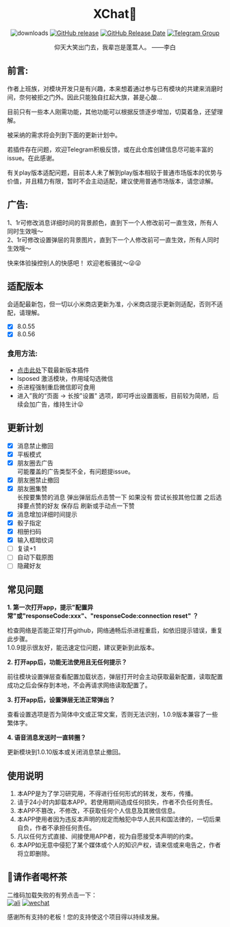 <div align="center">
<h1>XChat👋</h1>

![downloads](https://img.shields.io/github/downloads/Xposed-Modules-Repo/com.xchat/total)
[![GitHub release](https://img.shields.io/github/v/release/Xposed-Modules-Repo/com.xchat)](https://github.com/Xposed-Modules-Repo/com.xchat/releases)
[![GitHub Release Date](https://img.shields.io/github/release-date/Xposed-Modules-Repo/com.xchat)](https://github.com/Xposed-Modules-Repo/com.xchat/releases)
[![Telegram Group](https://img.shields.io/badge/Telegram-Group-blue.svg?logo=telegram)](https://t.me/+nEjdxdGpwCVhNzNl)

<p>仰天大笑出门去，我辈岂是蓬蒿人。  ——李白</p>
</div>


## 前言:
  <p>作者上班族，对模块开发只是有兴趣，本来想着通过参与已有模块的共建来消磨时间，奈何被拒之门外。因此只能独自扛起大旗，甚是心酸...</p>
  <p>目前只有一些本人刚需功能，其他功能可以根据反馈逐步增加，切莫着急，还望理解。</p>
  <p>被采纳的需求将会列到下面的更新计划中。</p>
  <p>若插件存在问题，欢迎Telegram积极反馈，或在此仓库创建信息尽可能丰富的issue。在此感谢。</p>
  <p>有关play版本适配问题，目前本人未了解到play版本相较于普通市场版本的优势与价值，并且精力有限，暂时不会主动适配，建议使用普通市场版本，请您谅解。</p> 
  
## 广告:
  1、1r可修改消息详细时间的背景颜色，直到下一个人修改前可一直生效，所有人同时生效哦～   
  2、1r可修改设置弹层的背景图片，直到下一个人修改前可一直生效，所有人同时生效哦～   
  
  快来体验操控别人的快感吧！  欢迎老板骚扰～😜😜  
## 适配版本
会适配最新包，但一切以小米商店更新为准，小米商店提示更新则适配，否则不适配，请理解。
- [x] 8.0.55
- [x] 8.0.56

### 食用方法:
- <a href="https://github.com/Xposed-Modules-Repo/com.xchat/releases">点击此处</a>下载最新版本插件
- lsposed 激活模块，作用域勾选微信
- 杀进程强制重启微信即可食用
- 进入”我的“页面 -> 长按"设置" 选项，即可呼出设置面板，目前较为简陋，后续会加广告，维持生计😜
  
## 更新计划
- [x] 消息禁止撤回
- [x] 平板模式
- [x] 朋友圈去广告  
可能覆盖的广告类型不全，有问题提issue。
- [x] 朋友圈禁止撤回
- [x] 朋友圈集赞  
长按要集赞的消息 弹出弹层后点击赞一下  如果没有 尝试长按其他位置 之后选择要点赞的好友 保存后 刷新或手动点一下赞
- [x] 消息增加详细时间提示
- [x] 骰子指定
- [x] 相册扫码
- [x] 输入框暗纹词
- [ ] 复读+1
- [ ] 自动下载原图
- [ ] 隐藏好友
        
## 常见问题
**1. 第一次打开app，提示"配置异常"或"responseCode:xxx"、"responseCode:connection reset" ？**  
  
   检查网络是否能正常打开github，网络通畅后杀进程重启，如依旧提示错误，重复此步骤。  
   1.0.9提示很友好，能迅速定位问题，建议更新到此版本。
    
**2. 打开app后，功能无法使用且无任何提示？**

   前往模块设置弹层查看配置加载状态，弹层打开时会主动获取最新配置，读取配置成功之后会保存到本地，不会再请求网络读取配置了。
   
**3. 打开app后，设置弹层无法正常弹出？**  

   查看设置选项是否为简体中文或正常文案，否则无法识别，1.0.9版本兼容了一些繁体字。  
   
**4. 语音消息发送时一直转圈？**  

   更新模块到1.0.10版本或关闭消息禁止撤回。
   
## 使用说明
1. 本APP是为了学习研究用，不得进行任何形式的转发，发布，传播。
2. 请于24小时内卸载本APP。若使用期间造成任何损失，作者不负任何责任。
3. 本APP不篡改，不修改，不获取任何个人信息及其微信信息。
4. 本APP使用者因为违反本声明的规定而触犯中华人民共和国法律的，一切后果自负，作者不承担任何责任。
5. 凡以任何方式直接、间接使用APP者，视为自愿接受本声明的约束。
6. 本APP如无意中侵犯了某个媒体或个人的知识产权，请来信或来电告之，作者将立即删除。

## 🙏请作者喝杯茶
二维码加载失败的有劳点击一下：   
[![ali](http://39.106.52.143/donate/getDonateCode?code=1)](http://39.106.52.143/donate/getDonateCode?code=1)
[![wechat](http://39.106.52.143/donate/getDonateCode?code=2)](http://39.106.52.143/donate/getDonateCode?code=2)
  
感谢所有支持的老板！您的支持使这个项目得以持续发展。

